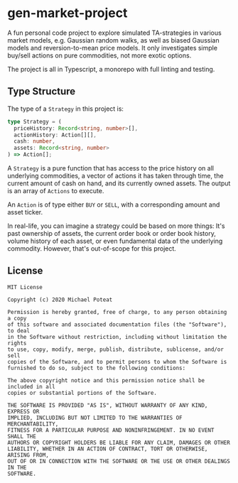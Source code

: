 # gen-market-project

A fun personal code project to explore simulated TA-strategies in various market models, e.g. Gaussian random walks, as well as biased Gaussian models and reversion-to-mean price models.  It only investigates simple buy/sell actions on pure commodities, not more exotic options.

The project is all in Typescript, a monorepo with full linting and testing.

## Type Structure

The type of a `Strategy` in this project is:

```ts
type Strategy = (
  priceHistory: Record<string, number>[],
  actionHistory: Action[][],
  cash: number,
  assets: Record<string, number>
) => Action[];
```

A `Strategy` is a pure function that has access to the price history on all underlying commodities, a vector of actions it has taken through time, the current amount of cash on hand, and its currently owned assets.  The output is an array of `Actions` to execute.

An `Action` is of type either `BUY` or `SELL`, with a corresponding amount and asset ticker.

In real-life, you can imagine a strategy could be based on more things: It's past ownership of assets, the current order book or order book history, volume history of each asset, or even fundamental data of the underlying commodity. However, that's out-of-scope for this project.

## License

```
MIT License

Copyright (c) 2020 Michael Poteat

Permission is hereby granted, free of charge, to any person obtaining a copy
of this software and associated documentation files (the "Software"), to deal
in the Software without restriction, including without limitation the rights
to use, copy, modify, merge, publish, distribute, sublicense, and/or sell
copies of the Software, and to permit persons to whom the Software is
furnished to do so, subject to the following conditions:

The above copyright notice and this permission notice shall be included in all
copies or substantial portions of the Software.

THE SOFTWARE IS PROVIDED "AS IS", WITHOUT WARRANTY OF ANY KIND, EXPRESS OR
IMPLIED, INCLUDING BUT NOT LIMITED TO THE WARRANTIES OF MERCHANTABILITY,
FITNESS FOR A PARTICULAR PURPOSE AND NONINFRINGEMENT. IN NO EVENT SHALL THE
AUTHORS OR COPYRIGHT HOLDERS BE LIABLE FOR ANY CLAIM, DAMAGES OR OTHER
LIABILITY, WHETHER IN AN ACTION OF CONTRACT, TORT OR OTHERWISE, ARISING FROM,
OUT OF OR IN CONNECTION WITH THE SOFTWARE OR THE USE OR OTHER DEALINGS IN THE
SOFTWARE.
```
